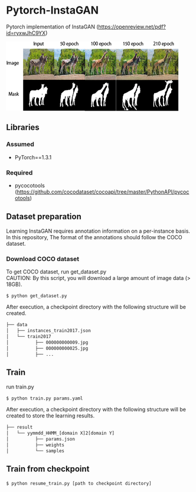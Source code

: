 # Pytorch-InstaGAN
Pytorch implementation of InstaGAN (https://openreview.net/pdf?id=ryxwJhC9YX)

![](https://github.com/kiyohiro8/InstaGAN/blob/master/samples/zebra2giraffe.png)

## Libraries

### Assumed
- PyTorch==1.3.1

### Required
- pycocotools (https://github.com/cocodataset/cocoapi/tree/master/PythonAPI/pycocotools)

## Dataset preparation
Learning InstaGAN requires annotation information on a per-instance basis. In this repository, The format of the annotations should follow the COCO dataset.

### Download COCO dataset

To get COCO dataset, run get_dataset.py  
CAUTION: By this script, you will download a large amount of image data (> 18GB).

```
$ python get_dataset.py
```

After execution, a checkpoint directory with the following structure will be created.

```
├── data
│   ├── instances_train2017.json
│   └── train2017
│          ├── 000000000009.jpg
│          ├── 000000000025.jpg
│          ├── ...
```

## Train

run train.py 

```
$ python train.py params.yaml
```

After execution, a checkpoint directory with the following structure will be created to store the learning results.

```
├── result
│   └── yymmdd_HHMM_[domain X]2[domain Y]
│          ├── params.json
│          ├── weights
│          └── samples
```

## Train from checkpoint

```
$ python resume_train.py [path to checkpoint directory]
```
